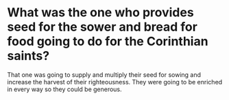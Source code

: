 # What was the one who provides seed for the sower and bread for food going to do for the Corinthian saints?

That one was going to supply and multiply their seed for sowing and increase the harvest of their righteousness. They were going to be enriched in every way so they could be generous.
